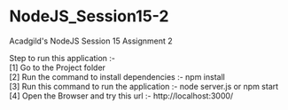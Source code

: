 # NodeJS_Session15-2
Acadgild's NodeJS Session 15 Assignment 2


Step to run this application :-  
[1] Go to the Project folder  
[2] Run the command to install dependencies :- npm install  
[3] Run this command to run the application :- node server.js or npm start  
[4] Open the Browser and try this url :- http://localhost:3000/
